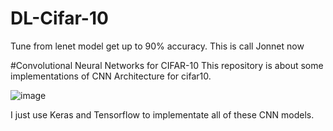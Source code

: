 # DL-Cifar-10
Tune from lenet model get up to 90% accuracy. This is call Jonnet now

#Convolutional Neural Networks for CIFAR-10
This repository is about some implementations of CNN Architecture for cifar10.

![image](https://user-images.githubusercontent.com/39267943/113243574-de51c900-92e5-11eb-960b-0174b5aff53f.png)

I just use Keras and Tensorflow to implementate all of these CNN models.
